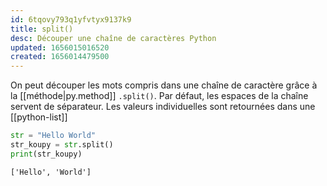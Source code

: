 ```yaml
---
id: 6tqovy793q1yfvtyx9137k9
title: split()
desc: Découper une chaîne de caractères Python
updated: 1656015016520
created: 1656014479500
---
```


On peut découper les mots compris dans une chaîne de caractère grâce à la [[méthode|py.method]] `.split()`. Par défaut, les espaces de la chaîne servent de séparateur. Les valeurs individuelles sont retournées dans une [[python-list]]

```python
str = "Hello World"
str_koupy = str.split()
print(str_koupy)
```

```shell
['Hello', 'World']
```
